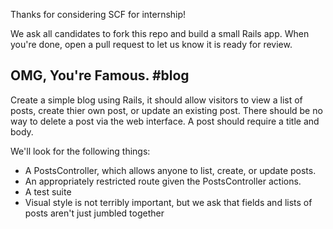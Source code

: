 Thanks for considering SCF for internship!

We ask all candidates to fork this repo and build a small Rails app. When you're done, open a pull request to let us know it is ready for review.

## OMG, You're Famous. #blog

Create a simple blog using Rails, it should allow visitors to view a list of posts, create thier own post, or update an existing post. There should be no way to delete a post via the web interface. A post should require a title and body.

We'll look for the following things:

- A PostsController, which allows anyone to list, create, or update posts.
- An appropriately restricted route given the PostsController actions.
- A test suite
- Visual style is not terribly important, but we ask that fields and lists of posts aren't just jumbled together
